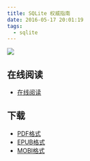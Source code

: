 ```yaml
---
title: SQLite 权威指南
date: 2016-05-17 20:01:19
tags:
  - sqlite
---
```


![](https://ek8whxe.cloudimg.io/s/width/226/https://www.gitbook.com/cover/book/wizardforcel/the-definitive-guide-to-sqlite.jpg)

<!--more-->

## 在线阅读 ##

+ [在线阅读](https://www.gitbook.com/book/wizardforcel/the-definitive-guide-to-sqlite/details)

## 下载 ##

+ [PDF格式](https://www.gitbook.com/download/pdf/book/wizardforcel/the-definitive-guide-to-sqlite)
+ [EPUB格式](https://www.gitbook.com/download/epub/book/wizardforcel/the-definitive-guide-to-sqlite)
+ [MOBI格式](https://www.gitbook.com/download/mobi/book/wizardforcel/the-definitive-guide-to-sqlite)
